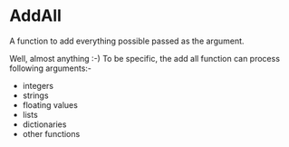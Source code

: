 # AddAll
A function to add everything possible passed as the argument.

Well, almost anything :-)
To be specific, the add all function can process following arguments:-
- integers
- strings
- floating values
- lists 
- dictionaries
- other functions